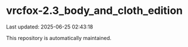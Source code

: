 # vrcfox-2.3_body_and_cloth_edition

Last updated: 2025-06-25 02:43:18

This repository is automatically maintained.
